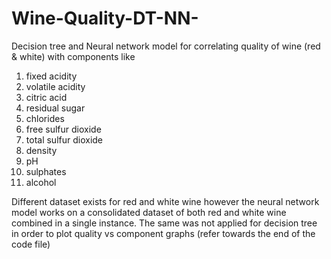 # Wine-Quality-DT-NN-
Decision tree and Neural network model for correlating quality of wine (red &amp; white) with components like
1.	fixed acidity
2.	volatile acidity
3.	citric acid
4.	residual sugar
5.	chlorides
6.	free sulfur dioxide
7.	total sulfur dioxide
8.	density
9.	pH
10.	sulphates
11.	alcohol

Different dataset exists for red and white wine however the neural network model works on a consolidated dataset of both red and white wine combined in a single instance.
The same was not applied for decision tree in order to plot quality vs component graphs (refer towards the end of the code file)
